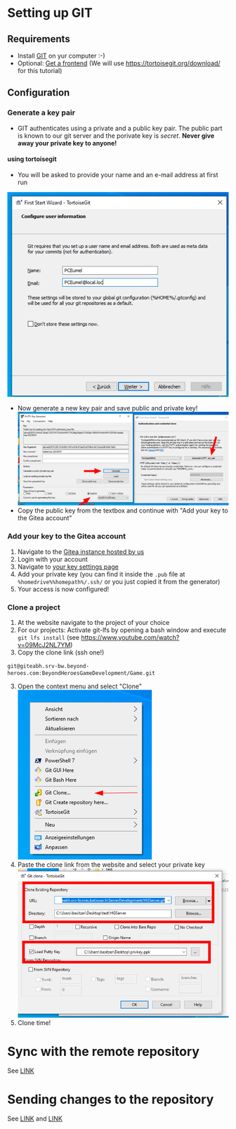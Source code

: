 # Setting up GIT

## Requirements
 - Install <a href="https://git-scm.com/download/win" target="_blank">GIT</a> on yur computer :-)
 - Optional: <a href="https://git-scm.com/downloads/guis" target="_blank">Get a frontend</a> (We will use https://tortoisegit.org/download/ for this tutorial)
 
## Configuration
### Generate a key pair
 - GIT authenticates using a private and a public key pair. The public part is known to our git server and the porivate key is *secret*. **Never give away your private key to anyone!**

#### using tortoisegit
 - You will be asked to provide your name and an e-mail address at first run

![grafik](https://github.com/Beyond-Heroes/howto/blob/main/config.png)
- Now generate a new key pair and save public and private key!
![grafik](https://github.com/Beyond-Heroes/howto/blob/main/Config2.png)
- Copy the public key from the textbox and continue with "Add your key to the Gitea account"

### Add your key to the Gitea account
 1. Navigate to the <a target="_blank" href="https://giteabh.srv-bw.beyond-heroes.com/">Gitea instance hosted by us</a>
 2. Login with your account
 3. Navigate to <a target="_blank" href="https://giteabh.srv-bw.beyond-heroes.com/user/settings/keys">your key settings page</a>
 4. Add your private key (you can find it inside the ```.pub``` file at ```%homedrive%%homepath%/.ssh/``` or you just copied it from the generator)
 5. Your access is now configured!
 
### Clone a project
 1. At the website navigate to the project of your choice
 2. For our projects: Activate git-lfs by opening a bash window and execute ``` git lfs install ``` (see https://www.youtube.com/watch?v=09McJ2NL7YM)
 3. Copy the clone link (ssh one!)
 ```
 git@giteabh.srv-bw.beyond-heroes.com:BeyondHeroesGameDevelopment/Game.git
 ```
 3. Open the context menu and select "Clone"
 ![grafik](https://github.com/Beyond-Heroes/howto/blob/main/clone.png)
 4. Paste the clone link from the website and select your private key
 ![grafik](https://github.com/Beyond-Heroes/howto/blob/main/clone2.png)
 5. Clone time!

# Sync with the remote repository
See <a target="_blank" href=">https://tortoisegit.org/docs/tortoisegit/tgit-dug-pull.html">LINK</a>

# Sending changes to the repository
See <a target="_blank" href="https://tortoisegit.org/docs/tortoisegit/tgit-dug-commit.html">LINK</a> and <a target="_blank" href="https://tortoisegit.org/docs/tortoisegit/tgit-dug-push.html">LINK</a>
